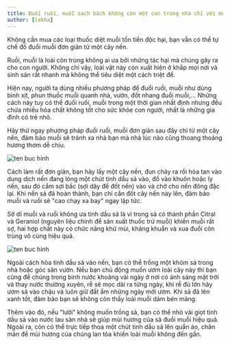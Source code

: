 ```yaml
---
title: Đuổi ruồi, muỗi sạch bách không còn một con trong nhà chỉ với một cây nến
author: [lekha]
---
```


Không cần mua các loại thuốc diệt muỗi tốn tiền độc hại, bạn vẫn có thể tự chế đồ đuổi muỗi đơn giản từ một cây nến.

Ruồi, muỗi là loài côn trùng không ai ưa bởi những tác hại mà chúng gây ra cho con người. Không chỉ vậy, loài vật này còn xuất hiện ở khắp mọi nơi và sinh sản rất nhanh mà không thể tiêu diệt một cách triệt để.

Hiện nay, người ta dùng nhiều phương pháp để đuổi ruồi, muỗi như dùng bình xịt, phun thuốc muỗi quanh nhà, vườn, đốt nhang đuổi muỗi,... Những cách này tuy có thể đuổi ruồi, muỗi trong một thời gian nhất định nhưng đều chứa nhiều hóa chất không tốt cho sức khỏe con người, nhất là những gia đình có trẻ nhỏ.

Hãy thử ngay phương pháp đuổi ruồi, muỗi đơn giản sau đây chỉ từ một cây nến, đảm bảo muỗi sẽ tránh xa nhà bạn mà nhà lúc nào cũng thoang thoảng hương thơm dễ chịu. 

![ten buc hinh](https://eva-img.24hstatic.com/upload/2-2017/images/2017-05-26/cach-duoi-ruoi-muoi-khong-con-mot-con-trong-nha-chi-voi-mot-cay-nen-fgrhh-1495793197-width550height550.jpg "ten buc hinh")

Cách làm rất đơn giản, bạn hãy lấy một cây nến, đun chảy ra rồi hòa tan vào dung dịch nến đang lỏng một chút tinh dầu sả vào, đổ vào khuôn hoặc ly nến, sau đó cắm sợi bấc (sợi dây để đốt nến) vào và chờ cho nến đông đặc lại. Khi nến sả đã hoàn thành, bạn chỉ cần đốt cây nến này lên, đảm bảo muỗi và ruồi sẽ "cao chạy xa bay" ngay lập tức.

Sở dĩ muỗi và ruồi không ưa tinh dầu sả là vì trong sả có thành phần Citral và Geraniol (nguyên liệu chính để sản xuất thuốc trừ muỗi) khiến muỗi rất sợ, hai hợp chất này có chức năng khử mùi, kháng khuẩn và xua đuổi côn trùng vô cùng hiệu quả.

![ten buc hinh](https://eva-img.24hstatic.com/upload/2-2017/images/2017-05-26/cach-duoi-ruoi-muoi-khong-con-mot-con-trong-nha-chi-voi-mot-cay-nen-tinh-dau-sa-chanh-nguyen-chat-1495793132-width550height372.jpg "ten buc hinh")

Ngoài cách hòa tinh dầu sả vào nến, bạn có thể trồng một khóm sả trong nhà hoặc góc sân vườn. Nếu bạn chủ động muốn ươm loài cây này thì bạn cũng để chúng trong bình nước khoảng vài ngày ở nơi có ánh sáng mặt trời và thay nước thường xuyên, rễ sẽ mọc dài ra từng ngày, khi rễ đủ lớn hãy ươm sả vào chậu và luôn giữ đất ẩm những ngày mới ươm. Khi sả đã lên xanh tốt, đảm bảo bạn sẽ không còn thấy loài muỗi dám bén mảng.

Thêm vào đó, nếu "lười" không muốn trồng sả, bạn có thể nhỏ vài giọt tinh dầu sả vào nước lau sàn nhà sẽ giúp mùi hương của sả đuổi muỗi hiệu quả. Ngoài ra, còn có thể trực tiếp thoa một chút tinh dầu sả lên quần áo, chăn màn để mùi hương của chúng lan tỏa khiến loài muỗi không đến gần.

